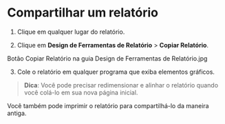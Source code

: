 # Compartilhar um relatório

1. Clique em qualquer lugar do relatório.

2. Clique em **Design de Ferramentas de Relatório** > **Copiar Relatório**.

Botão Copiar Relatório na guia Design de Ferramentas de Relatório.jpg

3. Cole o relatório em qualquer programa que exiba elementos gráficos.

> **Dica**:  Você pode precisar redimensionar e alinhar o relatório quando você colá-lo em sua nova página inicial.

Você também pode imprimir o relatório para compartilhá-lo da maneira antiga.